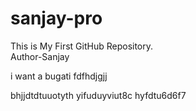 # sanjay-pro
This is My First GitHub Repository.
<br>
Author-Sanjay

i want a bugati
fdfhdjgjj


bhjjdtdtuuotyth  yifuduyviut8c hyfdtu6d6f7
